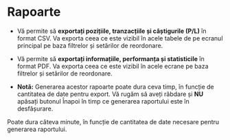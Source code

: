 # **Rapoarte**

- Vă permite să **exportați pozițiile, tranzacțiile și câștigurile (P/L)** în format CSV. Va exporta ceea ce este vizibil în acele tabele de pe ecranul principal pe baza filtrelor și setărilor de reordonare.

- Vă permite să **exportați informațiile, performanța și statisticile** în format PDF. Va exporta ceea ce este vizibil în acele ecrane pe baza filtrelor și setărilor de reordonare.

- **Notă:** Generarea acestor rapoarte poate dura ceva timp, în funcție de cantitatea de date pentru export. Vă rugăm să aveți răbdare și **NU** apăsați butonul Înapoi în timp ce generarea raportului este în desfășurare.

Poate dura câteva minute, în funcție de cantitatea de date necesare pentru generarea raportului.
